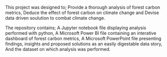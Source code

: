 This project was designed to;
Provide a thorough analysis of forest carbon metrics,
Deduce the effect of forest carbon on climate change and
Devise data driven soulution to combat climate change.

The repository contains;
A Jupyter notebook file displaying analysis performed with python,
A Microsoft Power BI file containing an interative dashboard of forest carbon metrics,
A Microsoft PowerPoint file presenting findings, insights and proposed solutions as an easily digestable data story,
And the dataset on which analysis was performed.

